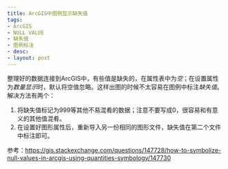 ```yaml
---
title: ArcGIS中图例显示缺失值
tags:
- ArcGIS
- NULL VALUE
- 缺失值
- 图例标注
- desc:
- layout: post
---
```


整理好的数据连接到ArcGIS中，有些值是缺失的，在属性表中为*空*；在设置属性为*数量显示*时，默认将空值忽略。这样出图的时候不太容易在图例中标注*缺失值*。解决方法有两个：

1. 将缺失值标记为999等其他不易混肴的数据；注意不要写成0，很容易和有意义的其他值混肴。
2. 在设置好图形属性后，重新导入另一份相同的图形文件，缺失值在第二个文件中标注即可。

参考：https://gis.stackexchange.com/questions/147728/how-to-symbolize-null-values-in-arcgis-using-quantities-symbology/147730